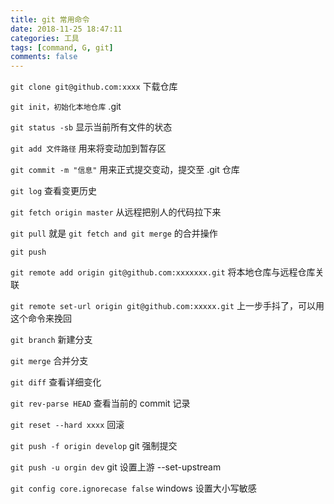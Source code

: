 ```yaml
---
title: git 常用命令
date: 2018-11-25 18:47:11
categories: 工具
tags: [command, G, git]
comments: false
---
```


`git clone git@github.com:xxxx` 下载仓库

`git init，初始化本地仓库` .git

`git status -sb` 显示当前所有文件的状态

`git add 文件路径` 用来将变动加到暂存区

`git commit -m "信息"` 用来正式提交变动，提交至 .git 仓库

`git log` 查看变更历史

`git fetch origin master` 从远程把别人的代码拉下来

`git pull` 就是 `git fetch and git merge` 的合并操作

`git push`

`git remote add origin git@github.com:xxxxxxx.git` 将本地仓库与远程仓库关联

`git remote set-url origin git@github.com:xxxxx.git` 上一步手抖了，可以用这个命令来挽回

`git branch` 新建分支

`git merge` 合并分支

`git diff` 查看详细变化

`git rev-parse HEAD` 查看当前的 commit 记录

`git reset --hard xxxx` 回滚

`git push -f origin develop`  git 强制提交

`git push -u orgin dev` git 设置上游 --set-upstream

`git config core.ignorecase false` windows 设置大小写敏感



